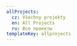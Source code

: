 ```yaml
---
allProjects:
  cz: Všechny projekty
  en: All Projects
  ru: Все проекты
templateKey: allprojects
---
```

